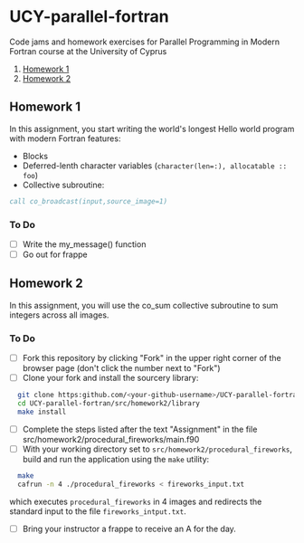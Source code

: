 UCY-parallel-fortran
====================
Code jams and homework exercises for Parallel Programming in Modern Fortran course at the University of Cyprus

1. [Homework 1](#homework-1)
2. [Homework 2](#homework-2)

Homework 1
----------
In this assignment, you start writing the world's longest Hello world program with modern Fortran features:
* Blocks
* Deferred-lenth character variables (`character(len=:), allocatable :: foo`)
* Collective subroutine:
```fortran
call co_broadcast(input,source_image=1)
```

### To Do
- [ ] Write the my_message() function
- [ ] Go out for frappe

Homework 2
----------
In this assignment, you will use the co_sum collective subroutine to sum integers across all images.
### To Do
- [ ] Fork this repository by clicking "Fork" in the upper right corner of the browser page (don't click the number next to "Fork")
- [ ] Clone your fork and install the sourcery library:
```bash
  git clone https:github.com/<your-github-username>/UCY-parallel-fortran
  cd UCY-parallel-fortran/src/homework2/library
  make install
```
- [ ] Complete the steps listed after the text "Assignment" in the file src/homework2/procedural_fireworks/main.f90
- [ ] With your working directory set to `src/homework2/procedural_fireworks`, build and run the application using the `make` utility:
```bash
  make 
  cafrun -n 4 ./procedural_fireworks < fireworks_input.txt
```
which executes `procedural_fireworks` in 4 images and redirects the standard input to the file `fireworks_intput.txt`.
- [ ] Bring your instructor a frappe to receive an A for the day.
